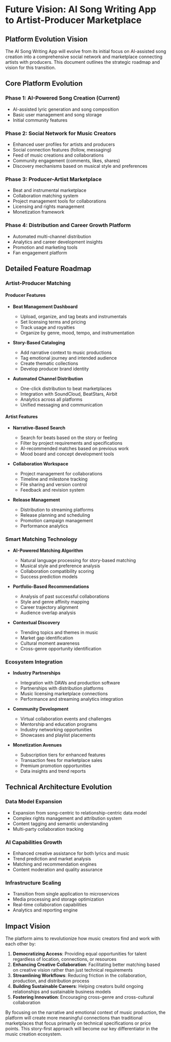 # Future Vision: AI Song Writing App to Artist-Producer Marketplace

## Platform Evolution Vision

The AI Song Writing App will evolve from its initial focus on AI-assisted song creation into a comprehensive social network and marketplace connecting artists with producers. This document outlines the strategic roadmap and vision for this transition.

## Core Platform Evolution

### Phase 1: AI-Powered Song Creation (Current)
- AI-assisted lyric generation and song composition
- Basic user management and song storage
- Initial community features

### Phase 2: Social Network for Music Creators
- Enhanced user profiles for artists and producers
- Social connection features (follow, messaging)
- Feed of music creations and collaborations
- Community engagement (comments, likes, shares)
- Discovery mechanisms based on musical style and preferences

### Phase 3: Producer-Artist Marketplace
- Beat and instrumental marketplace
- Collaboration matching system
- Project management tools for collaborations
- Licensing and rights management
- Monetization framework

### Phase 4: Distribution and Career Growth Platform
- Automated multi-channel distribution
- Analytics and career development insights
- Promotion and marketing tools
- Fan engagement platform

## Detailed Feature Roadmap

### Artist-Producer Matching

#### Producer Features
- **Beat Management Dashboard**
  - Upload, organize, and tag beats and instrumentals
  - Set licensing terms and pricing
  - Track usage and royalties
  - Organize by genre, mood, tempo, and instrumentation

- **Story-Based Cataloging**
  - Add narrative context to music productions
  - Tag emotional journey and intended audience
  - Create thematic collections
  - Develop producer brand identity

- **Automated Channel Distribution**
  - One-click distribution to beat marketplaces
  - Integration with SoundCloud, BeatStars, Airbit
  - Analytics across all platforms
  - Unified messaging and communication

#### Artist Features
- **Narrative-Based Search**
  - Search for beats based on the story or feeling
  - Filter by project requirements and specifications
  - AI-recommended matches based on previous work
  - Mood board and concept development tools

- **Collaboration Workspace**
  - Project management for collaborations
  - Timeline and milestone tracking
  - File sharing and version control
  - Feedback and revision system

- **Release Management**
  - Distribution to streaming platforms
  - Release planning and scheduling
  - Promotion campaign management
  - Performance analytics

### Smart Matching Technology

- **AI-Powered Matching Algorithm**
  - Natural language processing for story-based matching
  - Musical style and preference analysis
  - Collaboration compatibility scoring
  - Success prediction models

- **Portfolio-Based Recommendations**
  - Analysis of past successful collaborations
  - Style and genre affinity mapping
  - Career trajectory alignment
  - Audience overlap analysis

- **Contextual Discovery**
  - Trending topics and themes in music
  - Market gap identification
  - Cultural moment awareness
  - Cross-genre opportunity identification

### Ecosystem Integration

- **Industry Partnerships**
  - Integration with DAWs and production software
  - Partnerships with distribution platforms
  - Music licensing marketplace connections
  - Performance and streaming analytics integration

- **Community Development**
  - Virtual collaboration events and challenges
  - Mentorship and education programs
  - Industry networking opportunities
  - Showcases and playlist placements

- **Monetization Avenues**
  - Subscription tiers for enhanced features
  - Transaction fees for marketplace sales
  - Premium promotion opportunities
  - Data insights and trend reports

## Technical Architecture Evolution

### Data Model Expansion
- Expansion from song-centric to relationship-centric data model
- Complex rights management and attribution system
- Content tagging and semantic understanding
- Multi-party collaboration tracking

### AI Capabilities Growth
- Enhanced creative assistance for both lyrics and music
- Trend prediction and market analysis
- Matching and recommendation engines
- Content moderation and quality assurance

### Infrastructure Scaling
- Transition from single application to microservices
- Media processing and storage optimization
- Real-time collaboration capabilities
- Analytics and reporting engine

## Impact Vision

The platform aims to revolutionize how music creators find and work with each other by:

1. **Democratizing Access**: Providing equal opportunities for talent regardless of location, connections, or resources
2. **Enhancing Creative Collaboration**: Facilitating better matching based on creative vision rather than just technical requirements
3. **Streamlining Workflows**: Reducing friction in the collaboration, production, and distribution process
4. **Building Sustainable Careers**: Helping creators build ongoing relationships and sustainable business models
5. **Fostering Innovation**: Encouraging cross-genre and cross-cultural collaboration

By focusing on the narrative and emotional context of music production, the platform will create more meaningful connections than traditional marketplaces that focus primarily on technical specifications or price points. This story-first approach will become our key differentiator in the music creation ecosystem.
